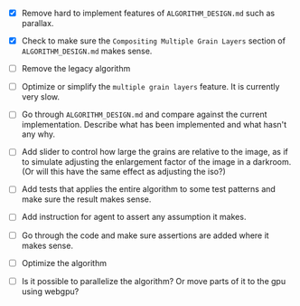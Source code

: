 - [x] Remove hard to implement features of `ALGORITHM_DESIGN.md` such as parallax.
- [x] Check to make sure the `Compositing Multiple Grain Layers` section of `ALGORITHM_DESIGN.md` makes sense.
- [ ] Remove the legacy algorithm
- [ ] Optimize or simplify the `multiple grain layers` feature. It is currently very slow.
- [ ] Go through `ALGORITHM_DESIGN.md` and compare against the current implementation. Describe what has been implemented and what hasn't any why.
- [ ] Add slider to control how large the grains are relative to the image, as if to simulate adjusting the enlargement factor of the image in a darkroom. (Or will this have the same effect as adjusting the iso?)
- [ ] Add tests that applies the entire algorithm to some test patterns and make sure the result makes sense.
- [ ] Add instruction for agent to assert any assumption it makes.
- [ ] Go through the code and make sure assertions are added where it makes sense.
- [ ] Optimize the algorithm
- [ ] Is it possible to parallelize the algorithm? Or move parts of it to the gpu using webgpu?

